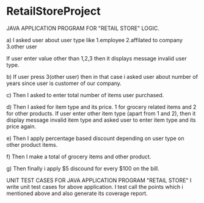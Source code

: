# RetailStoreProject
JAVA APPLICATION PROGRAM FOR "RETAIL STORE" LOGIC.

a) I asked user about user type like 
   1.employee
   2.affilated to company
   3.other user

If user enter value other than 1,2,3 then it displays message invalid user type.

b) If user press 3(other user) then in that case i asked user about number of years    since user is customer of our company.

c) Then I asked to enter total number of items user purchased.

d) Then I asked for item type and its price. 1 for grocery related items and 2 for       other products. If user enter other item type (apart from 1 and 2), then it           display message invalid item type and asked user to enter item type and its       price again.

e) Then I apply percentage based discount depending on user type on other product       items.

f) Then I make a total of grocery items and other product.

g) Then finally i apply $5 discound for every $100 on the bill.


UNIT TEST CASES FOR JAVA APPLICATION PROGRAM "RETAIL STORE"
  I write unit test cases for above application. I test call the points which i   mentioned above and also generate its coverage report.



